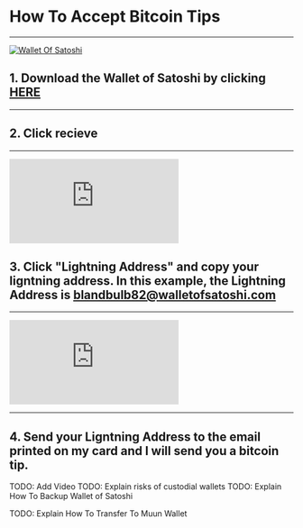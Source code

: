 
# How To Accept Bitcoin Tips

------------



[![Wallet Of Satoshi](https://www.walletofsatoshi.com/assets/images/hero_iphone_5_wos.png "Wallet Of Satoshi")](https://www.walletofsatoshi.com/ "Wallet Of Satoshi")


## 1. Download the Wallet of Satoshi by clicking [HERE](https://www.walletofsatoshi.com/ "HERE") 

------------


## 2. Click recieve

------------


 ![Recieve](https://brutusbond.nohost.me/piwigo/i.php?/upload/2022/06/08/20220608195938-244573ca-la.jpg)
<br>
## 3. Click "Lightning Address" and copy your ligntning address. In this example, the Lightning Address is blandbulb82@walletofsatoshi.com

------------


![Recieve](https://brutusbond.nohost.me/piwigo/i.php?/upload/2022/06/08/20220608222124-c430b542-la.jpg)

------------


## 4. Send your Ligntning Address to the email printed on my card and I will send you a bitcoin tip.

TODO: Add Video
TODO: Explain risks of custodial wallets
TODO: Explain How To Backup Wallet of Satoshi

TODO: Explain How To Transfer To Muun Wallet



